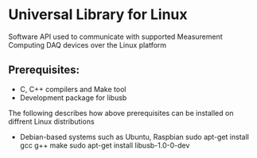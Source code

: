 # Universal Library for Linux
Software API used to communicate with supported Measurement Computing DAQ devices over the Linux platform 


Prerequisites:
---------------

  - C, C++ compilers and Make tool
  - Development package for libusb
  
  The following describes how above prerequisites can be installed on diffrent Linux distributions
  
  - Debian-based systems such as Ubuntu, Raspbian
    sudo apt-get install gcc g++ make
    sudo apt-get install libusb-1.0-0-dev

